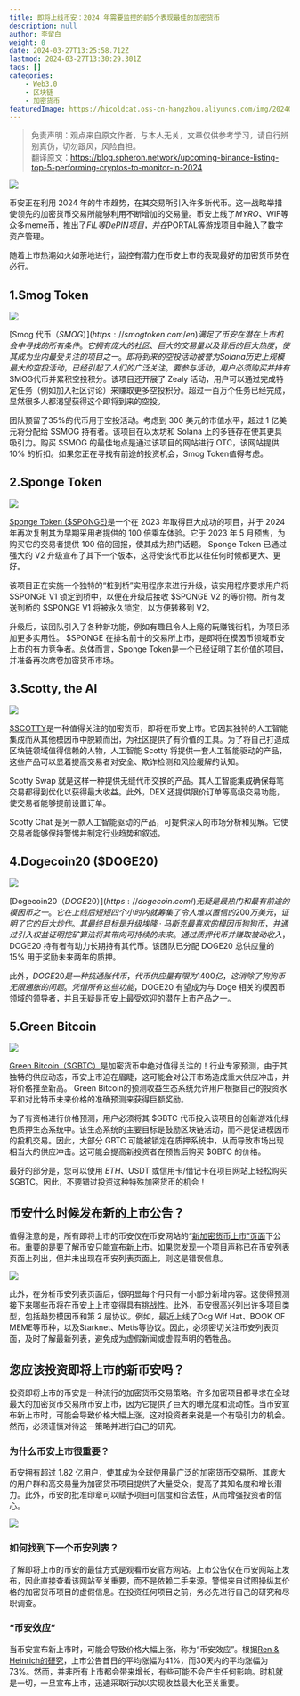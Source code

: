 ```yaml
---
title: 即将上线币安：2024 年需要监控的前5个表现最佳的加密货币
description: null
author: 李留白
weight: 0
date: 2024-03-27T13:25:58.712Z
lastmod: 2024-03-27T13:30:29.301Z
tags: []
categories:
    - Web3.0
    - 区块链
    - 加密货币
featuredImage: https://hicoldcat.oss-cn-hangzhou.aliyuncs.com/img/20240327212523.png
---
```


>免责声明：观点来自原文作者，与本人无关，文章仅供参考学习，请自行辨别真伪，切勿跟风，风险自担。<br/>
>翻译原文：https://blog.spheron.network/upcoming-binance-listing-top-5-performing-cryptos-to-monitor-in-2024

![](https://hicoldcat.oss-cn-hangzhou.aliyuncs.com/img/20240327212523.png)

币安正在利用 2024 年的牛市趋势，在其交易所引入许多新代币。这一战略举措使领先的加密货币交易所能够利用不断增加的交易量。币安上线了$MYRO、$WIF等众多meme币，推出了$FIL等DePIN项目，并在$PORTAL等游戏项目中融入了数字资产管理。

随着上市热潮如火如荼地进行，监控有潜力在币安上市的表现最好的加密货币势在必行。

## 1.Smog Token

![](https://hicoldcat.oss-cn-hangzhou.aliyuncs.com/img/20240327212751.png)

[Smog 代币（$SMOG）](https://smogtoken.com/en)满足了币安在潜在上市机会中寻找的所有条件。它拥有庞大的社区、巨大的交易量以及背后的巨大热度，使其成为业内最受关注的项目之一。即将到来的空投活动被誉为 Solana 历史上规模最大的空投活动，已经引起了人们的广泛关注。要参与活动，用户必须购买并持有$SMOG代币并累积空投积分。该项目还开展了 Zealy 活动，用户可以通过完成特定任务（例如加入社区讨论）来赚取更多空投积分。超过一百万个任务已经完成，显然很多人都渴望获得这个即将到来的空投。

团队预留了35%的代币用于空投活动。考虑到 300 美元的市值水平，超过 1 亿美元将分配给 $SMOG 持有者。该项目在以太坊和 Solana 上的多链存在使其更具吸引力。购买 $SMOG 的最佳地点是通过该项目的网站进行 OTC，该网站提供 10% 的折扣。如果您正在寻找有前途的投资机会，Smog Token值得考虑。

## 2.Sponge Token

![](https://hicoldcat.oss-cn-hangzhou.aliyuncs.com/img/20240327212809.png)

[Sponge Token ($SPONGE)](https://spongetoken.vip/en)是一个在 2023 年取得巨大成功的项目，并于 2024 年再次复制其为早期采用者提供的 100 倍乘车体验。它于 2023 年 5 月预售，为购买它的交易者提供 100 倍的回报，使其成为热门话题。 Sponge Token 已通过强大的 V2 升级宣布了其下一个版本，这将使该代币比以往任何时候都更大、更好。

该项目正在实施一个独特的“桩到桥”实用程序来进行升级，该实用程序要求用户将 $SPONGE V1 锁定到桥中，以便在升级后接收 $SPONGE V2 的等价物。所有发送到桥的 $SPONGE V1 将被永久锁定，以方便转移到 V2。

升级后，该团队引入了各种新功能，例如有趣且令人上瘾的玩赚钱街机，为项目添加更多实用性。 $SPONGE 在排名前十的交易所上市，是即将在模因币领域币安上市的有力竞争者。总体而言，Sponge Token是一个已经证明了其价值的项目，并准备再次席卷加密货币市场。

## 3.Scotty, the AI

![](https://hicoldcat.oss-cn-hangzhou.aliyuncs.com/img/20240327212827.png)

[$SCOTTY](https://scottytheai.com/en)是一种值得关注的加密货币，即将在币安上市。它因其独特的人工智能集成而从其他模因币中脱颖而出，为社区提供了有价值的工具。为了将自己打造成区块链领域值得信赖的人物，人工智能 Scotty 将提供一套人工智能驱动的产品，这些产品可以显着提高交易者对安全、欺诈检测和风险缓解的认知。

Scotty Swap 就是这样一种提供无缝代币交换的产品。其人工智能集成确保每笔交易都得到优化以获得最大收益。此外，DEX 还提供限价订单等高级交易功能，使交易者能够提前设置订单。

Scotty Chat 是另一款人工智能驱动的产品，可提供深入的市场分析和见解。它使交易者能够保持警惕并制定行业趋势和叙述。

## 4.Dogecoin20 ($DOGE20)

![](https://hicoldcat.oss-cn-hangzhou.aliyuncs.com/img/20240327212845.png)

[Dogecoin20（$DOGE20）](https://dogecoin.com/)无疑是最热门和最有前途的模因币之一。它在上线后短短四个小时内就筹集了令人难以置信的 200 万美元，证明了它的巨大炒作。其最终目标是升级埃隆·马斯克最喜欢的模因币狗狗币，并通过引入权益证明挖矿算法将其带向可持续的未来。通过质押代币并赚取被动收入，$DOGE20 持有者有动力长期持有其代币。该团队已分配 DOGE20 总供应量的 15% 用于奖励未来两年的质押。

此外，$DOGE20是一种抗通胀代币，代币供应量有限为1400亿，这消除了狗狗币无限通胀的问题。凭借所有这些功能，$DOGE20 有望成为与 Doge 相关的模因币领域的领导者，并且无疑是币安上最受欢迎的潜在上市产品之一。

## 5.Green Bitcoin

![](https://hicoldcat.oss-cn-hangzhou.aliyuncs.com/img/20240327212910.png)

[Green Bitcoin（$GBTC）](https://greenbitcoin.xyz/en)是加密货币中绝对值得关注的！行业专家预测，由于其独特的供应动态，币安上市迫在眉睫，这可能会对公开市场造成重大供应冲击，并将价格推至新高。 Green Bitcoin的预测收益生态系统允许用户根据自己的投资水平和对比特币未来价格的准确预测来获得巨额奖励。

为了有资格进行价格预测，用户必须将其 $GBTC 代币投入该项目的创新游戏化绿色质押生态系统中。该生态系统的主要目标是鼓励区块链活动，而不是促进模因币的投机交易。因此，大部分 GBTC 可能被锁定在质押系统中，从而导致市场出现相当大的供应冲击。这可能会提高新投资者在预售后购买 $GBTC 的价格。

最好的部分是，您可以使用 $ETH、$USDT 或信用卡/借记卡在项目网站上轻松购买 $GBTC。因此，不要错过投资这种特殊加密货币的机会！

## 币安什么时候发布新的上市公告？

值得注意的是，所有即将上市的币安仅在币安网站的“[新加密货币上市”页面](https://www.binance.com/en/support/announcement/new-cryptocurrency-listing)下公布。重要的是要了解币安只能宣布新上市。如果您发现一个项目声称已在币安列表页面上列出，但并未出现在币安列表页面上，则这是错误信息。

![](https://hicoldcat.oss-cn-hangzhou.aliyuncs.com/img/20240327212935.png)

此外，在分析币安列表页面后，很明显每个月只有一小部分新增内容。这使得预测接下来哪些币将在币安上上市变得具有挑战性。此外，币安很高兴列出许多项目类型，包括趋势模因币和第 2 层协议。例如，最近上线了Dog Wif Hat、BOOK OF MEME等币种，以及Starknet、Metis等协议。因此，必须密切关注币安列表页面，及时了解最新列表，避免成为虚假新闻或虚假声明的牺牲品。

## 您应该投资即将上市的新币安吗？

投资即将上市的币安是一种流行的加密货币交易策略。许多加密项目都寻求在全球最大的加密货币交易所币安上市，因为它提供了巨大的曝光度和流动性。当币安宣布新上市时，可能会导致价格大幅上涨，这对投资者来说是一个有吸引力的机会。然而，必须谨慎对待这一策略并进行自己的研究。

### 为什么币安上市很重要？

币安拥有超过 1.82 亿用户，使其成为全球使用最广泛的加密货币交易所。其庞大的用户群和高交易量为加密货币项目提供了大量受众，提高了其知名度和增长潜力。此外，币安的批准印章可以赋予项目可信度和合法性，从而增强投资者的信心。

![](https://hicoldcat.oss-cn-hangzhou.aliyuncs.com/img/20240327213022.png)

### 如何找到下一个币安列表？

了解即将上市的币安的最佳方式是观看币安官方网站。上市公告仅在币安网站上发布，因此直接查看该网站至关重要，而不是依赖二手来源。警惕来自试图操纵其价格的加密货币项目的虚假信息。在投资任何项目之前，务必先进行自己的研究和尽职调查。

### “币安效应”

当币安宣布新上市时，可能会导致价格大幅上涨，称为“币安效应”。根据[Ren & Heinrich的研究](https://medium.com/coinmonks/analysis-a-binance-listing-adds-41-on-crypto-prices-2f6cd72e8dff)，上市公告首日的平均涨幅为41%，而30天内的平均涨幅为73%。然而，并非所有上市都会带来增长，有些可能不会产生任何影响。时机就是一切，一旦宣布上市，迅速采取行动以实现收益最大化至关重要。